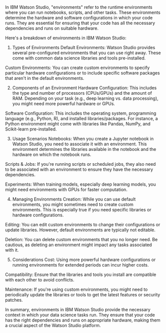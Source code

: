 
In IBM Watson Studio, "environments" refer to the runtime environments where you can run notebooks, scripts, and other tasks. These environments determine the hardware and software configurations in which your code runs. They are essential for ensuring that your code has all the necessary dependencies and runs on suitable hardware.

Here's a breakdown of environments in IBM Watson Studio:

1. Types of Environments
Default Environments: Watson Studio provides several pre-configured environments that you can use right away. These come with common data science libraries and tools pre-installed.

Custom Environments: You can create custom environments to specify particular hardware configurations or to include specific software packages that aren't in the default environments.

2. Components of an Environment
Hardware Configuration: This includes the type and number of processors (CPUs/GPUs) and the amount of RAM. Depending on your task (e.g., deep learning vs. data processing), you might need more powerful hardware or GPUs.

Software Configuration: This includes the operating system, programming language (e.g., Python, R), and installed libraries/packages. For instance, a Python environment might come with libraries like Pandas, NumPy, and Scikit-learn pre-installed.

3. Usage Scenarios
Notebooks: When you create a Jupyter notebook in Watson Studio, you need to associate it with an environment. This environment determines the libraries available in the notebook and the hardware on which the notebook runs.

Scripts & Jobs: If you're running scripts or scheduled jobs, they also need to be associated with an environment to ensure they have the necessary dependencies.

Experiments: When training models, especially deep learning models, you might need environments with GPUs for faster computation.

4. Managing Environments
Creation: While you can use default environments, you might sometimes need to create custom environments. This is especially true if you need specific libraries or hardware configurations.

Editing: You can edit custom environments to change their configurations or update libraries. However, default environments are typically not editable.

Deletion: You can delete custom environments that you no longer need. Be cautious, as deleting an environment might impact any tasks associated with it.

5. Considerations
Cost: Using more powerful hardware configurations or running environments for extended periods can incur higher costs.

Compatibility: Ensure that the libraries and tools you install are compatible with each other to avoid conflicts.

Maintenance: If you're using custom environments, you might need to periodically update the libraries or tools to get the latest features or security patches.

In summary, environments in IBM Watson Studio provide the necessary context in which your data science tasks run. They ensure that your code has the right dependencies and runs on appropriate hardware, making them a crucial aspect of the Watson Studio platform.
